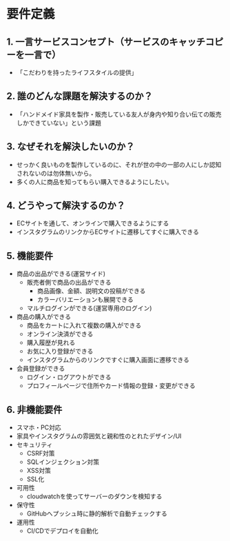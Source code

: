 # 要件定義
## 1. 一言サービスコンセプト（サービスのキャッチコピーを一言で）

- 「こだわりを持ったライフスタイルの提供」

## 2. 誰のどんな課題を解決するのか？

- 「ハンドメイド家具を製作・販売している友人が身内や知り合い伝ての販売しかできていない」という課題
## 3. なぜそれを解決したいのか？

- せっかく良いものを製作しているのに、それが世の中の一部の人にしか認知されないのは勿体無いから。
- 多くの人に商品を知ってもらい購入できるようにしたい。

## 4. どうやって解決するのか？

- ECサイトを通して、オンラインで購入できるようにする
- インスタグラムのリンクからECサイトに遷移してすぐに購入できる

## 5. 機能要件

- 商品の出品ができる(運営サイド)
    - 販売者側で商品の出品ができる
        - 商品画像、金額、説明文の投稿ができる
        - カラーバリエーションも展開できる
    - マルチログインができる(運営専用のログイン)
- 商品の購入ができる
    - 商品をカートに入れて複数の購入ができる
    - オンライン決済ができる
    - 購入履歴が見れる
    - お気に入り登録ができる
    - インスタグラムからのリンクですぐに購入画面に遷移できる
- 会員登録ができる
    - ログイン・ログアウトができる
    - プロフィールページで住所やカード情報の登録・変更ができる

## 6. 非機能要件

- スマホ・PC対応
- 家具やインスタグラムの雰囲気と親和性のとれたデザイン/UI
- セキュリティ
    - CSRF対策
    - SQLインジェクション対策
    - XSS対策
    - SSL化
- 可用性
    - cloudwatchを使ってサーバーのダウンを検知する
- 保守性
    - GitHubへプッシュ時に静的解析で自動チェックする
- 運用性
    - CI/CDでデプロイを自動化
